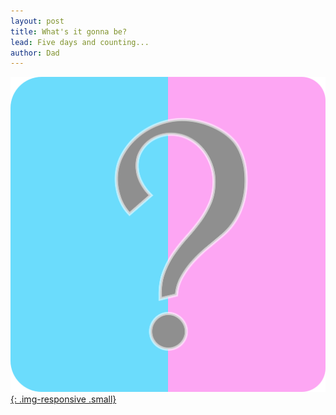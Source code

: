 ```yaml
---
layout: post
title: What's it gonna be?
lead: Five days and counting...
author: Dad
---
```

[![What Is It](/static/img/whatisit.png){: .img-responsive .small}](/static/img/whatisit.png)
